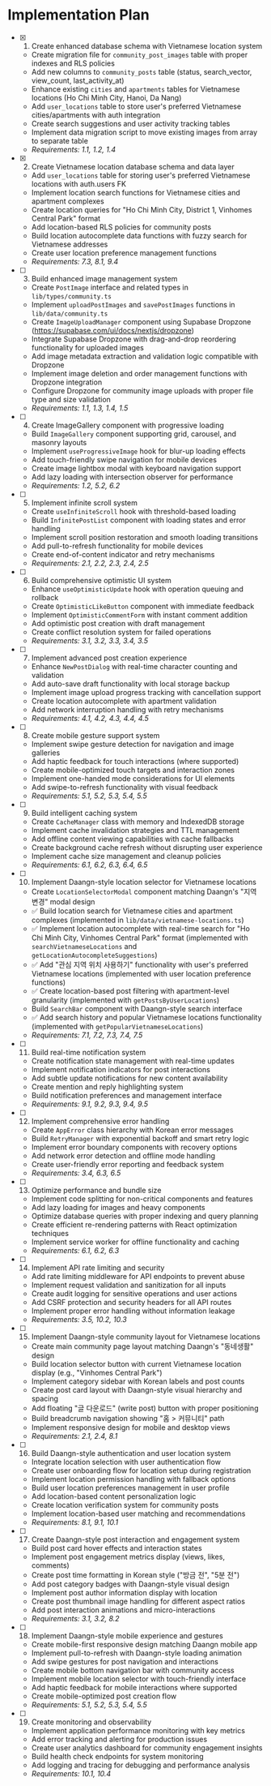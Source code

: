 # Implementation Plan

- [x] 1. Create enhanced database schema with Vietnamese location system
  - Create migration file for `community_post_images` table with proper indexes and RLS policies
  - Add new columns to `community_posts` table (status, search_vector, view_count, last_activity_at)
  - Enhance existing `cities` and `apartments` tables for Vietnamese locations (Ho Chi Minh City, Hanoi, Da Nang)
  - Add `user_locations` table to store user's preferred Vietnamese cities/apartments with auth integration
  - Create search suggestions and user activity tracking tables
  - Implement data migration script to move existing images from array to separate table
  - _Requirements: 1.1, 1.2, 1.4_

- [x] 2. Create Vietnamese location database schema and data layer
  - Add `user_locations` table for storing user's preferred Vietnamese locations with auth.users FK
  - Implement location search functions for Vietnamese cities and apartment complexes
  - Create location queries for "Ho Chi Minh City, District 1, Vinhomes Central Park" format
  - Add location-based RLS policies for community posts
  - Build location autocomplete data functions with fuzzy search for Vietnamese addresses
  - Create user location preference management functions
  - _Requirements: 7.3, 8.1, 9.4_

- [ ] 3. Build enhanced image management system
  - Create `PostImage` interface and related types in `lib/types/community.ts`
  - Implement `uploadPostImages` and `savePostImages` functions in `lib/data/community.ts`
  - Create `ImageUploadManager` component using Supabase Dropzone (https://supabase.com/ui/docs/nextjs/dropzone)
  - Integrate Supabase Dropzone with drag-and-drop reordering functionality for uploaded images
  - Add image metadata extraction and validation logic compatible with Dropzone
  - Implement image deletion and order management functions with Dropzone integration
  - Configure Dropzone for community image uploads with proper file type and size validation
  - _Requirements: 1.1, 1.3, 1.4, 1.5_

- [ ] 4. Create ImageGallery component with progressive loading
  - Build `ImageGallery` component supporting grid, carousel, and masonry layouts
  - Implement `useProgressiveImage` hook for blur-up loading effects
  - Add touch-friendly swipe navigation for mobile devices
  - Create image lightbox modal with keyboard navigation support
  - Add lazy loading with intersection observer for performance
  - _Requirements: 1.2, 5.2, 6.2_

- [ ] 5. Implement infinite scroll system
  - Create `useInfiniteScroll` hook with threshold-based loading
  - Build `InfinitePostList` component with loading states and error handling
  - Implement scroll position restoration and smooth loading transitions
  - Add pull-to-refresh functionality for mobile devices
  - Create end-of-content indicator and retry mechanisms
  - _Requirements: 2.1, 2.2, 2.3, 2.4, 2.5_

- [ ] 6. Build comprehensive optimistic UI system
  - Enhance `useOptimisticUpdate` hook with operation queuing and rollback
  - Create `OptimisticLikeButton` component with immediate feedback
  - Implement `OptimisticCommentForm` with instant comment addition
  - Add optimistic post creation with draft management
  - Create conflict resolution system for failed operations
  - _Requirements: 3.1, 3.2, 3.3, 3.4, 3.5_

- [ ] 7. Implement advanced post creation experience
  - Enhance `NewPostDialog` with real-time character counting and validation
  - Add auto-save draft functionality with local storage backup
  - Implement image upload progress tracking with cancellation support
  - Create location autocomplete with apartment validation
  - Add network interruption handling with retry mechanisms
  - _Requirements: 4.1, 4.2, 4.3, 4.4, 4.5_

- [ ] 8. Create mobile gesture support system
  - Implement swipe gesture detection for navigation and image galleries
  - Add haptic feedback for touch interactions (where supported)
  - Create mobile-optimized touch targets and interaction zones
  - Implement one-handed mode considerations for UI elements
  - Add swipe-to-refresh functionality with visual feedback
  - _Requirements: 5.1, 5.2, 5.3, 5.4, 5.5_

- [ ] 9. Build intelligent caching system
  - Create `CacheManager` class with memory and IndexedDB storage
  - Implement cache invalidation strategies and TTL management
  - Add offline content viewing capabilities with cache fallbacks
  - Create background cache refresh without disrupting user experience
  - Implement cache size management and cleanup policies
  - _Requirements: 6.1, 6.2, 6.3, 6.4, 6.5_

- [ ] 10. Implement Daangn-style location selector for Vietnamese locations
  - Create `LocationSelectorModal` component matching Daangn's "지역 변경" modal design
  - ✅ Build location search for Vietnamese cities and apartment complexes (implemented in `lib/data/vietnamese-locations.ts`)
  - ✅ Implement location autocomplete with real-time search for "Ho Chi Minh City, Vinhomes Central Park" format (implemented with `searchVietnameseLocations` and `getLocationAutocompleteSuggestions`)
  - ✅ Add "관심 지역 위치 사용하기" functionality with user's preferred Vietnamese locations (implemented with user location preference functions)
  - ✅ Create location-based post filtering with apartment-level granularity (implemented with `getPostsByUserLocations`)
  - Build `SearchBar` component with Daangn-style search interface
  - ✅ Add search history and popular Vietnamese locations functionality (implemented with `getPopularVietnameseLocations`)
  - _Requirements: 7.1, 7.2, 7.3, 7.4, 7.5_

- [ ] 11. Build real-time notification system
  - Create notification state management with real-time updates
  - Implement notification indicators for post interactions
  - Add subtle update notifications for new content availability
  - Create mention and reply highlighting system
  - Build notification preferences and management interface
  - _Requirements: 9.1, 9.2, 9.3, 9.4, 9.5_

- [ ] 12. Implement comprehensive error handling
  - Create `AppError` class hierarchy with Korean error messages
  - Build `RetryManager` with exponential backoff and smart retry logic
  - Implement error boundary components with recovery options
  - Add network error detection and offline mode handling
  - Create user-friendly error reporting and feedback system
  - _Requirements: 3.4, 6.3, 6.5_

- [ ] 13. Optimize performance and bundle size
  - Implement code splitting for non-critical components and features
  - Add lazy loading for images and heavy components
  - Optimize database queries with proper indexing and query planning
  - Create efficient re-rendering patterns with React optimization techniques
  - Implement service worker for offline functionality and caching
  - _Requirements: 6.1, 6.2, 6.3_

- [ ] 14. Implement API rate limiting and security
  - Add rate limiting middleware for API endpoints to prevent abuse
  - Implement request validation and sanitization for all inputs
  - Create audit logging for sensitive operations and user actions
  - Add CSRF protection and security headers for all API routes
  - Implement proper error handling without information leakage
  - _Requirements: 3.5, 10.2, 10.3_

- [ ] 15. Implement Daangn-style community layout for Vietnamese locations
  - Create main community page layout matching Daangn's "동네생활" design
  - Build location selector button with current Vietnamese location display (e.g., "Vinhomes Central Park")
  - Implement category sidebar with Korean labels and post counts
  - Create post card layout with Daangn-style visual hierarchy and spacing
  - Add floating "글 다운로드" (write post) button with proper positioning
  - Build breadcrumb navigation showing "홈 > 커뮤니티" path
  - Implement responsive design for mobile and desktop views
  - _Requirements: 2.1, 2.4, 8.1_

- [ ] 16. Build Daangn-style authentication and user location system
  - Integrate location selection with user authentication flow
  - Create user onboarding flow for location setup during registration
  - Implement location permission handling with fallback options
  - Build user location preferences management in user profile
  - Add location-based content personalization logic
  - Create location verification system for community posts
  - Implement location-based user matching and recommendations
  - _Requirements: 8.1, 9.1, 10.1_

- [ ] 17. Create Daangn-style post interaction and engagement system
  - Build post card hover effects and interaction states
  - Implement post engagement metrics display (views, likes, comments)
  - Create post time formatting in Korean style ("방금 전", "5분 전")
  - Add post category badges with Daangn-style visual design
  - Implement post author information display with location
  - Create post thumbnail image handling for different aspect ratios
  - Add post interaction animations and micro-interactions
  - _Requirements: 3.1, 3.2, 8.2_

- [ ] 18. Implement Daangn-style mobile experience and gestures
  - Create mobile-first responsive design matching Daangn mobile app
  - Implement pull-to-refresh with Daangn-style loading animation
  - Add swipe gestures for post navigation and interactions
  - Create mobile bottom navigation bar with community access
  - Implement mobile location selector with touch-friendly interface
  - Add haptic feedback for mobile interactions where supported
  - Create mobile-optimized post creation flow
  - _Requirements: 5.1, 5.2, 5.3, 5.4, 5.5_

- [ ] 19. Create monitoring and observability
  - Implement application performance monitoring with key metrics
  - Add error tracking and alerting for production issues
  - Create user analytics dashboard for community engagement insights
  - Build health check endpoints for system monitoring
  - Add logging and tracing for debugging and performance analysis
  - _Requirements: 10.1, 10.4_

